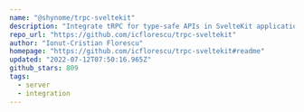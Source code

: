 ```yaml
---
name: "@shynome/trpc-sveltekit"
description: "Integrate tRPC for type-safe APIs in SvelteKit applications."
repo_url: "https://github.com/icflorescu/trpc-sveltekit"
author: "Ionut-Cristian Florescu"
homepage: "https://github.com/icflorescu/trpc-sveltekit#readme"
updated: "2022-07-12T07:50:16.965Z"
github_stars: 809
tags: 
  - server
  - integration
---
```

